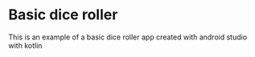 # Basic dice roller
 This is an example of a basic dice roller app created with android studio with kotlin 
